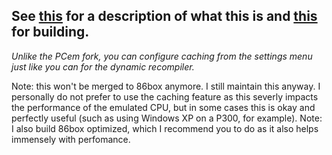 ## See [this](https://github.com/1ahmadbassam/pcem_cache/blob/dev/README.md) for a description of what this is and [this](https://86box.readthedocs.io/en/latest/dev/buildguide.html) for building.

_Unlike the PCem fork, you can configure caching from the settings menu just like you can for the dynamic recompiler._

Note: this won't be merged to 86box anymore. I still maintain this anyway. I personally do not prefer to use the caching feature as this severly impacts the performance of the emulated CPU, but in some cases this is okay and perfectly useful (such as using Windows XP on a P300, for example).
Note: I also build 86box optimized, which I recommend you to do as it also helps immensely with perfomance.
